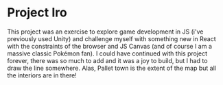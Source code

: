 # Project Iro

This project was an exercise to explore game development in JS (i've previously used Unity) and challenge myself with something new in React with the constraints of the browser and JS Canvas (and of course I am a massive classic Pokémon fan). I could have continued with this project forever, there was so much to add and it was a joy to build, but I had to draw the line somewhere. Alas, Pallet town is the extent of the map but all the interiors are in there!
